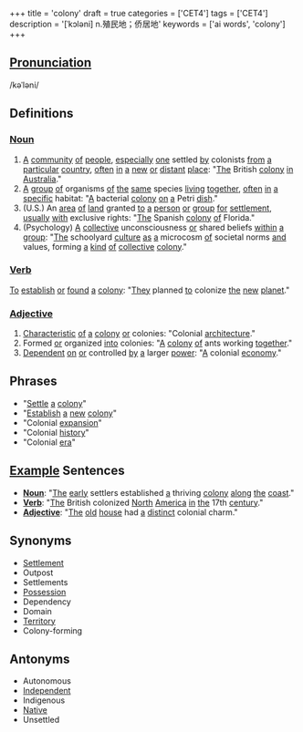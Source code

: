 +++
title = 'colony'
draft = true
categories = ['CET4']
tags = ['CET4']
description = '[ˈkɔləni] n.殖民地；侨居地'
keywords = ['ai words', 'colony']
+++

## [Pronunciation](/post/pronunciation/)
/kəˈləni/

## Definitions
### [Noun](/post/noun/)
1. [A](/post/a/) [community](/post/community/) [of](/post/of/) [people](/post/people/), [especially](/post/especially/) [one](/post/one/) settled [by](/post/by/) colonists [from](/post/from/) [a](/post/a/) [particular](/post/particular/) [country](/post/country/), [often](/post/often/) [in](/post/in/) [a](/post/a/) [new](/post/new/) [or](/post/or/) [distant](/post/distant/) [place](/post/place/): "[The](/post/the/) British [colony](/post/colony/) [in](/post/in/) [Australia](/post/australia/)."
2. [A](/post/a/) [group](/post/group/) [of](/post/of/) organisms [of](/post/of/) [the](/post/the/) [same](/post/same/) species [living](/post/living/) [together](/post/together/), [often](/post/often/) [in](/post/in/) [a](/post/a/) [specific](/post/specific/) habitat: "[A](/post/a/) bacterial [colony](/post/colony/) [on](/post/on/) [a](/post/a/) Petri [dish](/post/dish/)."
3. (U.S.) An [area](/post/area/) [of](/post/of/) [land](/post/land/) granted [to](/post/to/) [a](/post/a/) [person](/post/person/) [or](/post/or/) [group](/post/group/) [for](/post/for/) [settlement](/post/settlement/), [usually](/post/usually/) [with](/post/with/) exclusive rights: "[The](/post/the/) Spanish [colony](/post/colony/) [of](/post/of/) Florida."
4. (Psychology) [A](/post/a/) [collective](/post/collective/) unconsciousness [or](/post/or/) shared beliefs [within](/post/within/) [a](/post/a/) [group](/post/group/): "[The](/post/the/) schoolyard [culture](/post/culture/) [as](/post/as/) [a](/post/a/) microcosm [of](/post/of/) societal norms [and](/post/and/) values, forming [a](/post/a/) [kind](/post/kind/) [of](/post/of/) [collective](/post/collective/) [colony](/post/colony/)."

### [Verb](/post/verb/)
[To](/post/to/) [establish](/post/establish/) [or](/post/or/) [found](/post/found/) [a](/post/a/) [colony](/post/colony/): "[They](/post/they/) planned [to](/post/to/) colonize [the](/post/the/) [new](/post/new/) [planet](/post/planet/)."

### [Adjective](/post/adjective/)
1. [Characteristic](/post/characteristic/) [of](/post/of/) [a](/post/a/) [colony](/post/colony/) [or](/post/or/) colonies: "Colonial [architecture](/post/architecture/)."
2. Formed [or](/post/or/) organized [into](/post/into/) colonies: "[A](/post/a/) [colony](/post/colony/) [of](/post/of/) ants working [together](/post/together/)."
3. [Dependent](/post/dependent/) [on](/post/on/) [or](/post/or/) controlled [by](/post/by/) [a](/post/a/) larger [power](/post/power/): "[A](/post/a/) colonial [economy](/post/economy/)."

## Phrases
- "[Settle](/post/settle/) [a](/post/a/) [colony](/post/colony/)"
- "[Establish](/post/establish/) [a](/post/a/) [new](/post/new/) [colony](/post/colony/)"
- "Colonial [expansion](/post/expansion/)"
- "Colonial [history](/post/history/)"
- "Colonial [era](/post/era/)"

## [Example](/post/example/) Sentences
- **[Noun](/post/noun/)**: "[The](/post/the/) [early](/post/early/) settlers established [a](/post/a/) thriving [colony](/post/colony/) [along](/post/along/) [the](/post/the/) [coast](/post/coast/)."
- **[Verb](/post/verb/)**: "[The](/post/the/) British colonized [North](/post/north/) [America](/post/america/) [in](/post/in/) [the](/post/the/) 17th [century](/post/century/)."
- **[Adjective](/post/adjective/)**: "[The](/post/the/) [old](/post/old/) [house](/post/house/) had [a](/post/a/) [distinct](/post/distinct/) colonial charm."

## Synonyms
- [Settlement](/post/settlement/)
- Outpost
- Settlements
- [Possession](/post/possession/)
- Dependency
- Domain
- [Territory](/post/territory/)
- Colony-forming

## Antonyms
- Autonomous
- [Independent](/post/independent/)
- Indigenous
- [Native](/post/native/)
- Unsettled
